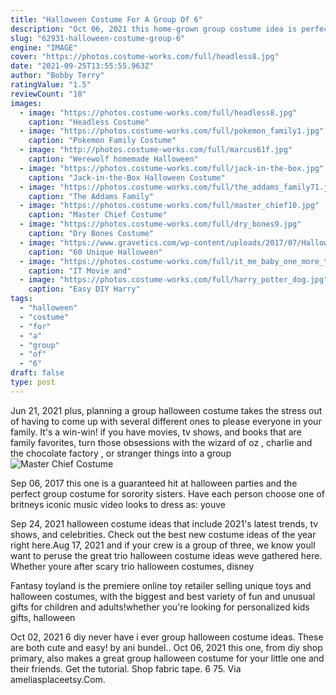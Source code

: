 ```yaml
---
title: "Halloween Costume For A Group Of 6"
description: "Oct 06, 2021 this home-grown group costume idea is perfect for a healthy dose of fun. Asparagus costume: gather five lime green pool noodles and cut out 50 to 60 leaves from purple and green"
slug: "62931-halloween-costume-group-6"
engine: "IMAGE"
cover: "https://photos.costume-works.com/full/headless8.jpg"
date: "2021-09-25T13:55:55.963Z"
author: "Bobby Terry"
ratingValue: "1.5"
reviewCount: "10"
images:
  - image: "https://photos.costume-works.com/full/headless8.jpg"
    caption: "Headless Costume"
  - image: "https://photos.costume-works.com/full/pokemon_family1.jpg"
    caption: "Pokemon Family Costume"
  - image: "http://photos.costume-works.com/full/marcus61f.jpg"
    caption: "Werewolf homemade Halloween"
  - image: "https://photos.costume-works.com/full/jack-in-the-box.jpg"
    caption: "Jack-in-the-Box Halloween Costume"
  - image: "https://photos.costume-works.com/full/the_addams_family71.jpg"
    caption: "The Addams Family"
  - image: "https://photos.costume-works.com/full/master_chief10.jpg"
    caption: "Master Chief Costume"
  - image: "https://photos.costume-works.com/full/dry_bones9.jpg"
    caption: "Dry Bones Costume"
  - image: "https://www.gravetics.com/wp-content/uploads/2017/07/Halloween-Costumes-Ideas-2017.jpg"
    caption: "60 Unique Halloween"
  - image: "https://photos.costume-works.com/full/it_me_baby_one_more_time.jpg"
    caption: "IT Movie and"
  - image: "https://photos.costume-works.com/full/harry_potter_dog.jpg"
    caption: "Easy DIY Harry"
tags:
  - "halloween"
  - "costume"
  - "for"
  - "a"
  - "group"
  - "of"
  - "6"
draft: false
type: post
---
```


Jun 21, 2021 plus, planning a group halloween costume takes the stress out of having to come up with several different ones to please everyone in your family. It's a win-win! if you have movies, tv shows, and books that are family favorites, turn those obsessions with the wizard of oz , charlie and the chocolate factory , or stranger things into a group
![Master Chief Costume](https://photos.costume-works.com/full/master_chief10.jpg "Master Chief Costume")

Sep 06, 2017 this one is a guaranteed hit at halloween parties and the perfect group costume for sorority sisters. Have each person choose one of britneys iconic music video looks to dress as: youve
<!--inArticleAds-->

<!--galleryOne-->

Sep 24, 2021 halloween costume ideas that include 2021's latest trends, tv shows, and celebrities. Check out the best new costume ideas of the year right here.Aug 17, 2021 and if your crew is a group of three, we know youll want to peruse the great trio halloween costume ideas weve gathered here. Whether youre after scary trio halloween costumes, disney
<!--inArticleAds-->

<!--galleryTwo-->

Fantasy toyland is the premiere online toy retailer selling unique toys and halloween costumes, with the biggest and best variety of fun and unusual gifts for children and adults!whether you're looking for personalized kids gifts, halloween
<!--galleryThree-->

Oct 02, 2021 6 diy never have i ever group halloween costume ideas. These are both cute and easy! by ani bundel.. Oct 06, 2021 this one, from diy shop primary, also makes a great group halloween costume for your little one and their friends. Get the tutorial. Shop fabric tape. 6  75. Via ameliasplaceetsy.Com.